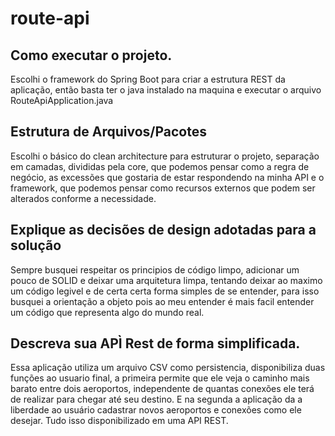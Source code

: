# route-api
## Como executar o projeto.

Escolhi o framework do Spring Boot para criar a estrutura REST da aplicação, então basta ter o java instalado na maquina 
e executar o arquivo RouteApiApplication.java

## Estrutura de Arquivos/Pacotes

Escolhi o básico do clean architecture para estruturar o projeto, separação em camadas, divididas pela core, que podemos pensar como a regra de negócio, 
as excessões que gostaria de estar respondendo na minha API e o framework, que podemos pensar como recursos externos que podem ser alterados conforme a necessidade.

## Explique as decisões de design adotadas para a solução

Sempre busquei respeitar os principios de código limpo, adicionar um pouco de SOLID e deixar uma arquitetura limpa, tentando deixar ao maximo um código legivel 
e de certa certa forma simples de se entender, para isso busquei a orientação a objeto pois ao meu entender é mais facil entender um código que representa algo 
do mundo real. 

## Descreva sua APÌ Rest de forma simplificada.

Essa aplicação utiliza um arquivo CSV como persistencia, disponibiliza duas funções ao usuario final, a primeira permite que ele veja o caminho mais barato 
entre dois aeroportos, independente de quantas conexões ele terá de realizar para chegar até seu destino. E na segunda a aplicação da a liberdade ao usuário 
cadastrar novos aeroportos e conexões como ele desejar. Tudo isso disponibilizado em uma API REST.  
